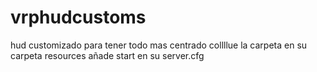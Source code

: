 # vrphudcustoms
hud customizado para tener todo mas centrado 
collllue la carpeta en su carpeta resources 
añade start en su server.cfg
